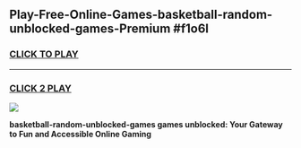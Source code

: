 
## Play-Free-Online-Games-basketball-random-unblocked-games-Premium #f1o6l
<h3>
<a href="https://premium.freeplayer.one?title=basketball-random-unblocked-games&ref=8M">CLICK TO PLAY</a></h3>
<hr>

<h3>
<a href="https://premium.freeplayer.one?title=basketball-random-unblocked-games&ref=8M">CLICK 2 PLAY</a>
  
</h3>

<a href="https://premium.freeplayer.one?title=basketball-random-unblocked-games&ref=8M"><img src="https://clearcache.store/games.png"></a>


**basketball-random-unblocked-games games unblocked: Your Gateway to Fun and Accessible Online Gaming**
